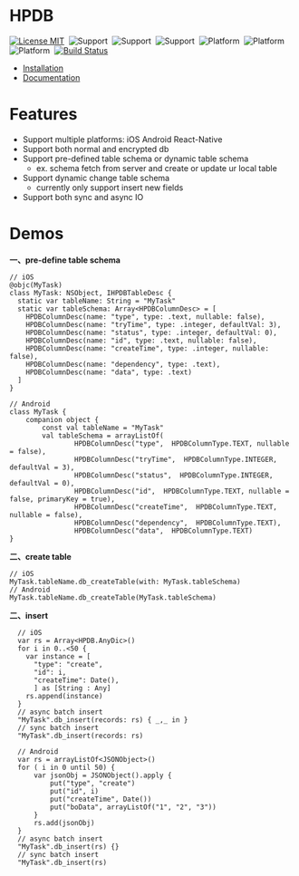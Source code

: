 # HPDB

[![License MIT](https://img.shields.io/badge/license-MIT-green.svg?style=flat)](https://github.com/shuangyu/HPPluginRepo/blob/master/The%20MIT%20License%20(MIT))&nbsp;
![Support](https://img.shields.io/badge/language-swift-orange.svg)&nbsp;
![Support](https://img.shields.io/badge/language-kotlin-orange.svg)&nbsp;
![Support](https://img.shields.io/badge/language-ReactNative-orange.svg)&nbsp;
![Platform](https://img.shields.io/badge/platform-iOS-lightgrey.svg)&nbsp;
![Platform](https://img.shields.io/badge/platform-Android-lightgrey.svg)&nbsp;
![Platform](https://img.shields.io/badge/platform-ReactNative-lightgrey.svg)&nbsp;
[![Build Status](https://api.travis-ci.org/shuangyu/HPPluginRepo.svg?branch=master)](https://travis-ci.org/shuangyu/HPPluginRepo)


+ [Installation](https://github.com/Shuangyu1989/HPDB/wiki/Installation)
+ [Documentation](https://github.com/Shuangyu1989/HPDB/wiki/Guideline)

# Features
+ Support multiple platforms: iOS Android React-Native
+ Support both normal and encrypted db
+ Support pre-defined table schema or dynamic table schema
  + ex. schema fetch from server and create or update ur local table
+ Support dynamic change table schema
  + currently only support insert new fields
+ Support both sync and async IO

# Demos
**一、pre-define table schema**

```
// iOS
@objc(MyTask)
class MyTask: NSObject, IHPDBTableDesc {
  static var tableName: String = "MyTask"
  static var tableSchema: Array<HPDBColumnDesc> = [
    HPDBColumnDesc(name: "type", type: .text, nullable: false),
    HPDBColumnDesc(name: "tryTime", type: .integer, defaultVal: 3),
    HPDBColumnDesc(name: "status", type: .integer, defaultVal: 0),
    HPDBColumnDesc(name: "id", type: .text, nullable: false),
    HPDBColumnDesc(name: "createTime", type: .integer, nullable: false),
    HPDBColumnDesc(name: "dependency", type: .text),
    HPDBColumnDesc(name: "data", type: .text)
  ]
}

// Android
class MyTask {
    companion object {
        const val tableName = "MyTask"
        val tableSchema = arrayListOf(
                HPDBColumnDesc("type",  HPDBColumnType.TEXT, nullable = false),
                HPDBColumnDesc("tryTime",  HPDBColumnType.INTEGER, defaultVal = 3),
                HPDBColumnDesc("status",  HPDBColumnType.INTEGER, defaultVal = 0),
                HPDBColumnDesc("id",  HPDBColumnType.TEXT, nullable = false, primaryKey = true),
                HPDBColumnDesc("createTime",  HPDBColumnType.TEXT, nullable = false),
                HPDBColumnDesc("dependency",  HPDBColumnType.TEXT),
                HPDBColumnDesc("data",  HPDBColumnType.TEXT)
}
```

**二、create table**

```
// iOS
MyTask.tableName.db_createTable(with: MyTask.tableSchema)
// Android
MyTask.tableName.db_createTable(MyTask.tableSchema)
```
**二、insert**

```
  // iOS
  var rs = Array<HPDB.AnyDic>()
  for i in 0..<50 {
    var instance = [
      "type": "create",
      "id": i,
      "createTime": Date(),
      ] as [String : Any]
    rs.append(instance)
  }
  // async batch insert
  "MyTask".db_insert(records: rs) { _,_ in }
  // sync batch insert
  "MyTask".db_insert(records: rs)
  
  // Android
  var rs = arrayListOf<JSONObject>()
  for ( i in 0 until 50) {
      var jsonObj = JSONObject().apply {
          put("type", "create")
          put("id", i)
          put("createTime", Date())
          put("boData", arrayListOf("1", "2", "3"))
      }
      rs.add(jsonObj)
  }
  // async batch insert
  "MyTask".db_insert(rs) {}
  // sync batch insert
  "MyTask".db_insert(rs)
```
